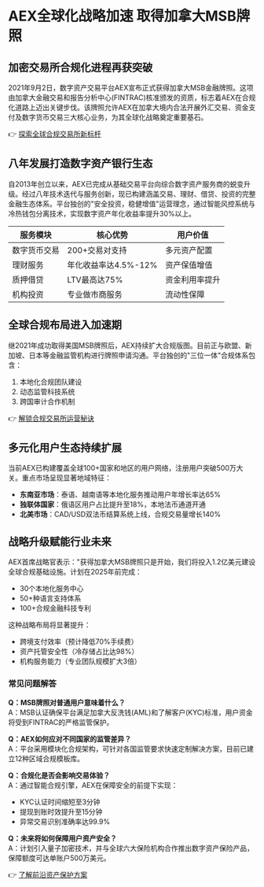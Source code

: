 # AEX全球化战略加速 取得加拿大MSB牌照

## 加密交易所合规化进程再获突破
2021年9月2日，数字资产交易平台AEX宣布正式获得加拿大MSB金融牌照。这项由加拿大金融交易和报告分析中心(FINTRAC)核准颁发的资质，标志着AEX在合规化道路上迈出关键步伐。该牌照允许AEX在加拿大境内合法开展外汇交易、资金支付及数字货币交易三大核心业务，为其全球化战略奠定重要基石。

👉 [探索全球合规交易所新标杆](https://bit.ly/okx_welcome)

## 八年发展打造数字资产银行生态
自2013年创立以来，AEX已完成从基础交易平台向综合数字资产服务商的蜕变升级。经过八年技术迭代与服务创新，现已构建涵盖交易、理财、借贷、投资的完整金融生态体系。平台独创的"安全投资，稳健增值"运营理念，通过智能风控系统与冷热钱包分离技术，实现数字资产年化收益率提升30%以上。

| 服务模块        | 核心优势                     | 用户价值                 |
|-----------------|------------------------------|--------------------------|
| 数字货币交易    | 200+交易对支持               | 多元资产配置             |
| 理财服务        | 年化收益率达4.5%-12%         | 资产保值增值             |
| 质押借贷        | LTV最高达75%                 | 资金利用率提升           |
| 机构投资        | 专业做市商服务               | 流动性保障               |

## 全球合规布局进入加速期
继2021年成功取得美国MSB牌照后，AEX持续扩大合规版图。目前正与欧盟、新加坡、日本等金融监管机构进行牌照申请沟通。平台独创的"三位一体"合规体系包含：
1. 本地化合规团队建设
2. 动态监管科技系统
3. 跨国审计合作机制

👉 [解锁合规交易所运营秘诀](https://bit.ly/okx_welcome)

## 多元化用户生态持续扩展
当前AEX已构建覆盖全球100+国家和地区的用户网络，注册用户突破500万大关。重点市场呈现显著地域特征：
- **东南亚市场**：泰语、越南语等本地化服务推动用户年增长率达65%
- **独联体国家**：俄语区用户占比提升至18%，本地法币通道开通
- **北美市场**：CAD/USD双法币结算系统上线，合规交易量增长140%

## 战略升级赋能行业未来
AEX首席战略官表示："获得加拿大MSB牌照只是开始，我们将投入1.2亿美元建设全球合规基础设施。计划在2025年前完成：
- 30个本地化服务中心
- 50+种语言支持体系
- 100+合规金融科技专利

这种战略布局将显著提升：
- 跨境支付效率（预计降低70%手续费）
- 资产托管安全性（冷存储占比达98%）
- 机构服务能力（专业团队规模扩大3倍）

### 常见问题解答
**Q：MSB牌照对普通用户意味着什么？**  
A：MSB认证确保平台满足加拿大反洗钱(AML)和了解客户(KYC)标准，用户资金将受到FINTRAC的严格监管保护。

**Q：AEX如何应对不同国家的监管差异？**  
A：平台采用模块化合规架构，可针对各国监管要求快速定制解决方案，目前已建立12种区域合规模板库。

**Q：合规化是否会影响交易体验？**  
A：通过智能合规引擎，AEX在保障安全的前提下实现：
- KYC认证时间缩短至3分钟
- 提现到账时效提升至15分钟
- 异常交易识别准确率达99.9%

**Q：未来将如何保障用户资产安全？**  
A：计划引入量子加密技术，并与全球六大保险机构合作推出数字资产保险产品，保障额度可达单账户500万美元。

👉 [了解前沿资产保护方案](https://bit.ly/okx_welcome)